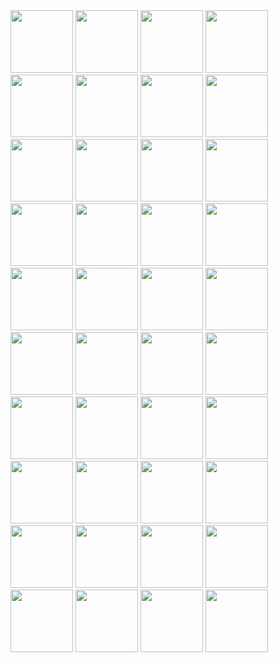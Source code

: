 <div>
<img height="100" src="https://reimertz.co/images/projects/osscapital.gif"/>
<img height="100" src="https://reimertz.co/images/projects/aljabr.gif"/>
<img height="100" src="https://reimertz.co/images/projects/planetscale.gif"/>
<img height="100" src="https://reimertz.co/images/projects/the-night-is-young.jpeg"/>
<img height="100" src="https://reimertz.co/images/projects/slowclub-cover.gif"/>
<img height="100" src="https://reimertz.co/images/projects/flagtimes-site.gif"/>
<img height="100" src="https://reimertz.co/images/projects/vincent.gif"/>
<img height="100" src="https://reimertz.co/images/projects/asocial_black.png"/>
<img height="100" src="https://reimertz.co/images/projects/anolog.png"/>
<img height="100" src="https://reimertz.co/images/projects/wcal.gif"/>
<img height="100" src="https://reimertz.co/images/projects/git-chat.gif"/>
<img height="100" src="https://reimertz.co/images/projects/nordic_js.gif"/>
<img height="100" src="https://reimertz.co/images/projects/opentracing.gif"/>
<img height="100" src="https://reimertz.co/images/projects/lagom.gif"/>
<img height="100" src="https://reimertz.co/images/projects/write-something.gif"/>
<img height="100" src="https://reimertz.co/images/projects/push.png"/>
<img height="100" src="https://reimertz.co/images/projects/685bytesynth.gif"/>
<img height="100" src="https://reimertz.co/images/projects/parrot_big.gif"/>
<img height="100" src="https://reimertz.co/images/projects/amplifi.gif"/>
<img height="100" src="https://reimertz.co/images/projects/sfma.gif"/>
<img height="100" src="https://reimertz.co/images/projects/trump.gif"/>
<img height="100" src="https://reimertz.co/images/projects/different-perspectives.gif"/>
<img height="100" src="https://reimertz.co/images/projects/brand-colors.gif"/>
<img height="100" src="https://reimertz.co/images/projects/hackforrefugees.gif"/>
<img height="100" src="https://reimertz.co/images/projects/heartcoins.gif"/>
<img height="100" src="https://reimertz.co/images/projects/bandpage-1.gif"/>
<img height="100" src="https://reimertz.co/images/projects/bandpage-2.gif"/>
<img height="100" src="https://reimertz.co/images/projects/gyver.gif"/>
<img height="100" src="https://reimertz.co/images/projects/feelbeats.jpg"/>
<img height="100" src="https://reimertz.co/images/projects/flag-colors.gif"/>
<img height="100" src="https://reimertz.co/images/projects/popwars.gif"/>
<img height="100" src="https://reimertz.co/images/projects/nevah.gif"/>
<img height="100" src="https://reimertz.co/images/projects/letswork.png"/>
<img height="100" src="https://reimertz.co/images/projects/dynosrc.gif"/>
<img height="100" src="https://reimertz.co/images/projects/nes-o-png.gif"/>
<img height="100" src="https://reimertz.co/images/projects/shorten-js.gif"/>
<img height="100" src="https://reimertz.co/images/projects/swear-at.gif"/>
<img height="100" src="https://reimertz.co/images/projects/plus-js.png"/>
<img height="100" src="https://reimertz.co/images/projects/purple.gif"/>
<img height="100" src="https://reimertz.co/images/projects/vasktrafik.jpg"/>
</div>
